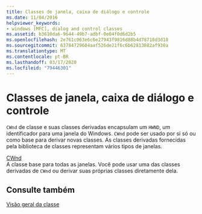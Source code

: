 ```yaml
---
title: Classes de janela, caixa de diálogo e controle
ms.date: 11/04/2016
helpviewer_keywords:
- windows [MFC], dialog and control classes
ms.assetid: b3610da6-9644-49b7-adbf-0e04f0d6d2b5
ms.openlocfilehash: 2e761c063e6c6e27943f9816d88b4d78718d3d18
ms.sourcegitcommit: 63784729604aaf526de21f6c6b62813882af930a
ms.translationtype: MT
ms.contentlocale: pt-BR
ms.lasthandoff: 03/17/2020
ms.locfileid: "79446301"
---
```

# <a name="window-dialog-and-control-classes"></a>Classes de janela, caixa de diálogo e controle

`CWnd` de classe e suas classes derivadas encapsulam um `HWND`, um identificador para uma janela do Windows. `CWnd` pode ser usado por si só ou como base para derivar novas classes. As classes derivadas fornecidas pela biblioteca de classes representam vários tipos de janelas.

[CWnd](../mfc/reference/cwnd-class.md)<br/>
A classe base para todas as janelas. Você pode usar uma das classes derivadas de `CWnd` ou derivar suas próprias classes diretamente dela.

## <a name="see-also"></a>Consulte também

[Visão geral da classe](../mfc/class-library-overview.md)
